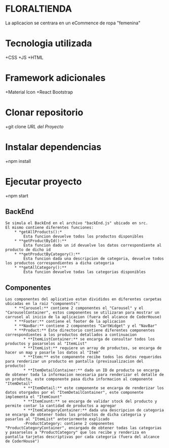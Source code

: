 # FLORALTIENDA
La aplicacion se centrara en un eCommence de ropa "femenina"
# Tecnologia utilizada
+CSS
+JS
+HTML
# Framework adicionales
+Material Icon
+React Bootstrap
# Clonar repositorio
+git clone *URL del Proyecto*
# Instalar dependencias
+npm install
# Ejecutar proyecto
+npm start
## BackEnd
    Se simula el BackEnd en el archivo "backEnd.js" ubicado en src.
    El mismo contiene diferentes funciones:
        * *getAllProducts():*
            Esta funcion devuelve todos los productos disponibles
        * **getProductById():**
            Esta funcion dado un id devuelve los datos correspondiente al producto de dicho id
        * **getProductByCategory():**
            Esta funcion dada una descripcion de categoria, devuelve todos los productos correspondientes a dicha categoria
        * **getAllCategory():**
            Esta funcion devuelve todas las categorias disponibles

## Componentes
    Los componentes del aplicativo estan divididos en diferentes carpetas ubicadas en la raiz "components":
        * **Carousel:** contiene 2 componentes el "Carousel" y el "CarouselContainer", estos componentes se utilizaran para mostrar un carrusel al inicio de la aplicacion (fuera del alcance de CoderHouse)
        * **Footer:** contiene el footer de la aplicacion
        * **NavBar:** contiene 2 componentes "CartWidget" y el "NavBar"
        * **Product:** Este directorio contiene diferentes componentes correspondientes a los productos detallados a continuacion
            * **ItemListContainer:** se encarga de consultar todos los productos y pasarselos al "ItemList"
            * **ItemList:** requiere un array de productos, se encarga de hacer un map y pasarle los datos al "Item"
            * **Item:** este componente recibe todos los datos requeridos para renderizar un producto en pantalla (previsualizacion del producto)
            * **ItemDetailContainer:** dado un ID de producto se encarga de obtener toda la informacion necesaria para renderizar el detalle de un producto, este componente pasa dicha informacion al componente "ItemDetail"
            * **ItemDetail:** este componente se encarga de renderizar los datos otorgados por el "ItemDetailContainer", este componente implementa el "ItemCount"
            * **ItemCount:** se encarga de validar stock del producto y permite contar la cantidad de productos a agregar
            * **ItemCategoryContainer:** dada una descripcion de categoria se encarga de obtener todos los productos de dicha categoria y pasarlos al "ItemList" anteriormente explicado
            -ProductCategory: contiene 2 componentes "ProductCategoryContainer", encargado de obtener todas las categorias y pasarselos a "ProductCategory" que los recibe y renderiza en pantalla tarjetas descriptivas por cada categoria (fuera del alcance de CoderHouse")


